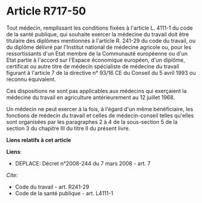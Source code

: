 # Article R717-50

Tout médecin, remplissant les conditions fixées à l'article L. 4111-1 du code de la santé publique, qui souhaite exercer la
médecine du travail doit être titulaire des diplômes mentionnés à l'article R. 241-29 du code du travail, ou du diplôme
délivré par l'Institut national de médecine agricole ou, pour les ressortissants d'un Etat membre de la Communauté européenne
ou d'un Etat partie à l'accord sur l'Espace économique européen, d'un diplôme, certificat ou autre titre de médecin
spécialiste de médecine du travail figurant à l'article 7 de la directive n° 93/16 CE du Conseil du 5 avril 1993 ou reconnu
équivalent.

Ces dispositions ne sont pas applicables aux médecins qui exerçaient la médecine du travail en agriculture antérieurement au
12 juillet 1968.

Un médecin ne peut exercer à la fois, à l'égard d'un même bénéficiaire, les fonctions de médecin du travail et celles de
médecin-conseil telles qu'elles sont organisées par les paragraphes 2 à 4 de la sous-section 5 de la section 3 du chapitre
III du titre II du présent livre.

**Liens relatifs à cet article**

**Liens**:

  - DEPLACE: Décret n°2008-244 du 7 mars 2008 - art. 7

_Cite_:

  - Code du travail - art. R241-29
  - Code de la santé publique - art. L4111-1
